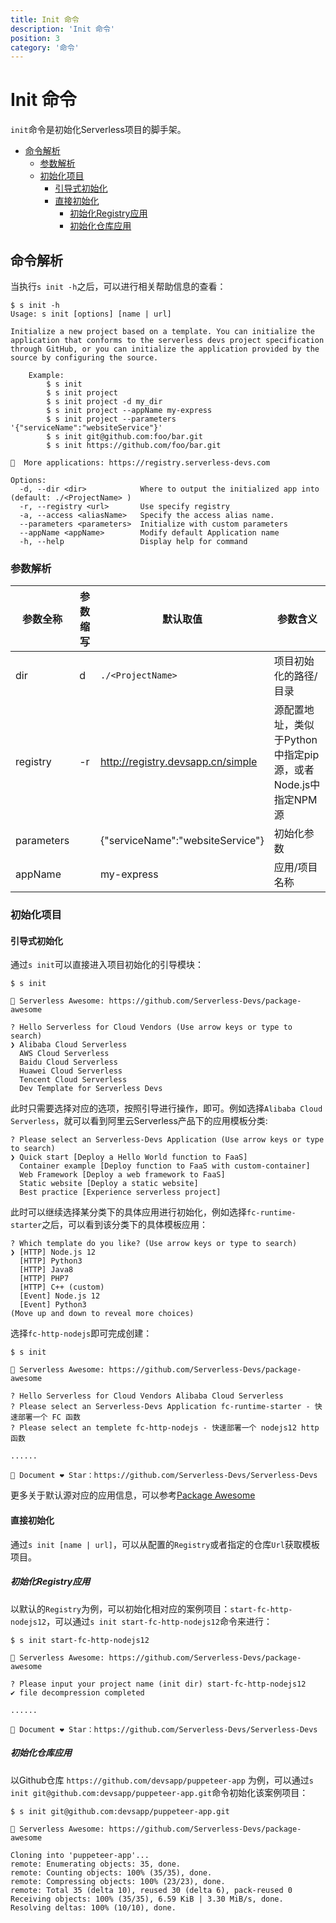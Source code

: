 ```yaml
---
title: Init 命令
description: 'Init 命令'
position: 3
category: '命令'
---
```

# Init 命令

`init`命令是初始化Serverless项目的脚手架。

- [命令解析](#命令解析)
    - [参数解析](#参数解析)
    - [初始化项目](#初始化项目)
        - [引导式初始化](#引导式初始化)
        - [直接初始化](#直接初始化)
            - [初始化Registry应用](#初始化Registry应用)
            - [初始化仓库应用](#初始化仓库应用)

## 命令解析

当执行`s init -h`之后，可以进行相关帮助信息的查看：

```shell script
$ s init -h
Usage: s init [options] [name | url]

Initialize a new project based on a template. You can initialize the application that conforms to the serverless devs project specification through GitHub, or you can initialize the application provided by the source by configuring the source.

    Example:
        $ s init
        $ s init project
        $ s init project -d my_dir
        $ s init project --appName my-express
        $ s init project --parameters '{"serviceName":"websiteService"}'
        $ s init git@github.com:foo/bar.git
        $ s init https://github.com/foo/bar.git
        
🚀  More applications: https://registry.serverless-devs.com

Options:
  -d, --dir <dir>            Where to output the initialized app into (default: ./<ProjectName> )
  -r, --registry <url>       Use specify registry
  -a, --access <aliasName>   Specify the access alias name.
  --parameters <parameters>  Initialize with custom parameters
  --appName <appName>        Modify default Application name
  -h, --help                 Display help for command
```

### 参数解析

| 参数全称 | 参数缩写 | 默认取值 | 参数含义 |
|-----|-----|-----|-----|
| dir | d | `./<ProjectName>` | 项目初始化的路径/目录 | 
| registry | -r | http://registry.devsapp.cn/simple | 源配置地址，类似于Python中指定pip源，或者Node.js中指定NPM源 | 
| parameters |  | {"serviceName":"websiteService"} | 初始化参数 | 
| appName |  | my-express | 应用/项目名称 | 

### 初始化项目

#### 引导式初始化

通过`s init`可以直接进入项目初始化的引导模块：

```shell script
$ s init

🚀 Serverless Awesome: https://github.com/Serverless-Devs/package-awesome

? Hello Serverless for Cloud Vendors (Use arrow keys or type to search)
❯ Alibaba Cloud Serverless 
  AWS Cloud Serverless 
  Baidu Cloud Serverless 
  Huawei Cloud Serverless 
  Tencent Cloud Serverless 
  Dev Template for Serverless Devs 
```

此时只需要选择对应的选项，按照引导进行操作，即可。例如选择`Alibaba Cloud Serverless`，就可以看到阿里云Serverless产品下的应用模板分类:

```shell script
? Please select an Serverless-Devs Application (Use arrow keys or type to search)
❯ Quick start [Deploy a Hello World function to FaaS] 
  Container example [Deploy function to FaaS with custom-container] 
  Web Framework [Deploy a web framework to FaaS] 
  Static website [Deploy a static website] 
  Best practice [Experience serverless project] 
```

此时可以继续选择某分类下的具体应用进行初始化，例如选择`fc-runtime-starter`之后，可以看到该分类下的具体模板应用：

```shell script
? Which template do you like? (Use arrow keys or type to search)
❯ [HTTP] Node.js 12 
  [HTTP] Python3 
  [HTTP] Java8 
  [HTTP] PHP7 
  [HTTP] C++ (custom) 
  [Event] Node.js 12 
  [Event] Python3 
(Move up and down to reveal more choices)
```

选择`fc-http-nodejs`即可完成创建：

```shell script
$ s init                                         

🚀 Serverless Awesome: https://github.com/Serverless-Devs/package-awesome

? Hello Serverless for Cloud Vendors Alibaba Cloud Serverless
? Please select an Serverless-Devs Application fc-runtime-starter - 快速部署一个 FC 函数
? Please select an templete fc-http-nodejs - 快速部署一个 nodejs12 http函数

......

💞 Document ❤ Star：https://github.com/Serverless-Devs/Serverless-Devs
```

更多关于默认源对应的应用信息，可以参考[Package Awesome](https://github.com/Serverless-Devs/package-awesome)

#### 直接初始化

通过`s init [name | url]`，可以从配置的`Registry`或者指定的仓库`Url`获取模板项目。

##### 初始化Registry应用

以默认的`Registry`为例，可以初始化相对应的案例项目：`start-fc-http-nodejs12`，可以通过`s init start-fc-http-nodejs12`命令来进行：

```shell script
$ s init start-fc-http-nodejs12

🚀 Serverless Awesome: https://github.com/Serverless-Devs/package-awesome

? Please input your project name (init dir) start-fc-http-nodejs12
✔ file decompression completed

......

💞 Document ❤ Star：https://github.com/Serverless-Devs/Serverless-Devs
```

##### 初始化仓库应用

以Github仓库 `https://github.com/devsapp/puppeteer-app` 为例，可以通过`s init git@github.com:devsapp/puppeteer-app.git`命令初始化该案例项目：

```shell script
$ s init git@github.com:devsapp/puppeteer-app.git

🚀 Serverless Awesome: https://github.com/Serverless-Devs/package-awesome

Cloning into 'puppeteer-app'...
remote: Enumerating objects: 35, done.
remote: Counting objects: 100% (35/35), done.
remote: Compressing objects: 100% (23/23), done.
remote: Total 35 (delta 10), reused 30 (delta 6), pack-reused 0
Receiving objects: 100% (35/35), 6.59 KiB | 3.30 MiB/s, done.
Resolving deltas: 100% (10/10), done.
```



